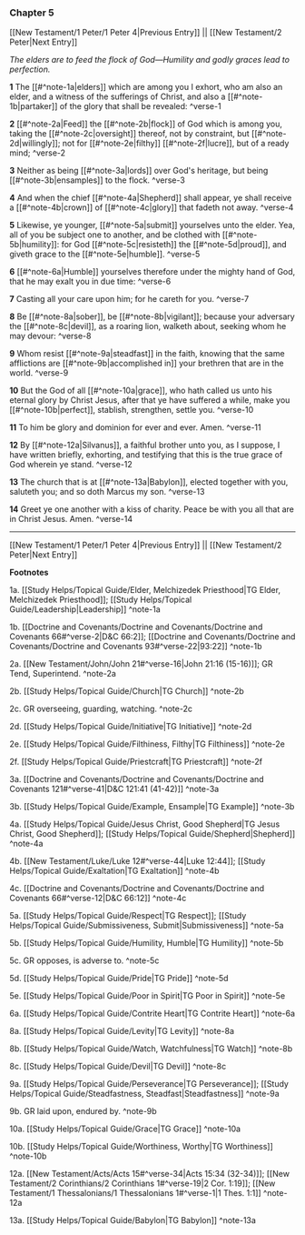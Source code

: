 ### Chapter 5

[[New Testament/1 Peter/1 Peter 4|Previous Entry]]  ||  [[New Testament/2 Peter|Next Entry]]

*The elders are to feed the flock of God—Humility and godly graces lead to perfection.*

**1**  The [[#^note-1a|elders]] which are among you I exhort, who am also an elder, and a witness of the sufferings of Christ, and also a [[#^note-1b|partaker]] of the glory that shall be revealed: ^verse-1

**2**  [[#^note-2a|Feed]] the [[#^note-2b|flock]] of God which is among you, taking the [[#^note-2c|oversight]] thereof, not by constraint, but [[#^note-2d|willingly]]; not for [[#^note-2e|filthy]] [[#^note-2f|lucre]], but of a ready mind; ^verse-2

**3**  Neither as being [[#^note-3a|lords]] over God's heritage, but being [[#^note-3b|ensamples]] to the flock. ^verse-3

**4**  And when the chief [[#^note-4a|Shepherd]] shall appear, ye shall receive a [[#^note-4b|crown]] of [[#^note-4c|glory]] that fadeth not away. ^verse-4

**5**  Likewise, ye younger, [[#^note-5a|submit]] yourselves unto the elder. Yea, all of you be subject one to another, and be clothed with [[#^note-5b|humility]]: for God [[#^note-5c|resisteth]] the [[#^note-5d|proud]], and giveth grace to the [[#^note-5e|humble]]. ^verse-5

**6**  [[#^note-6a|Humble]] yourselves therefore under the mighty hand of God, that he may exalt you in due time: ^verse-6

**7**  Casting all your care upon him; for he careth for you. ^verse-7

**8**  Be [[#^note-8a|sober]], be [[#^note-8b|vigilant]]; because your adversary the [[#^note-8c|devil]], as a roaring lion, walketh about, seeking whom he may devour: ^verse-8

**9**  Whom resist [[#^note-9a|steadfast]] in the faith, knowing that the same afflictions are [[#^note-9b|accomplished in]] your brethren that are in the world. ^verse-9

**10**  But the God of all [[#^note-10a|grace]], who hath called us unto his eternal glory by Christ Jesus, after that ye have suffered a while, make you [[#^note-10b|perfect]], stablish, strengthen, settle you. ^verse-10

**11**  To him be glory and dominion for ever and ever. Amen. ^verse-11

**12**  By [[#^note-12a|Silvanus]], a faithful brother unto you, as I suppose, I have written briefly, exhorting, and testifying that this is the true grace of God wherein ye stand. ^verse-12

**13**  The church that is at [[#^note-13a|Babylon]], elected together with you, saluteth you; and so doth Marcus my son. ^verse-13

**14**  Greet ye one another with a kiss of charity. Peace be with you all that are in Christ Jesus. Amen. ^verse-14


---
[[New Testament/1 Peter/1 Peter 4|Previous Entry]]  ||  [[New Testament/2 Peter|Next Entry]]


**Footnotes**


1a. [[Study Helps/Topical Guide/Elder, Melchizedek Priesthood|TG Elder, Melchizedek Priesthood]]; [[Study Helps/Topical Guide/Leadership|Leadership]] ^note-1a

1b. [[Doctrine and Covenants/Doctrine and Covenants/Doctrine and Covenants 66#^verse-2|D&C 66:2]]; [[Doctrine and Covenants/Doctrine and Covenants/Doctrine and Covenants 93#^verse-22|93:22]] ^note-1b

2a. [[New Testament/John/John 21#^verse-16|John 21:16 (15-16)]]; GR Tend, Superintend.  ^note-2a

2b. [[Study Helps/Topical Guide/Church|TG Church]] ^note-2b

2c. GR overseeing, guarding, watching. ^note-2c

2d. [[Study Helps/Topical Guide/Initiative|TG Initiative]] ^note-2d

2e. [[Study Helps/Topical Guide/Filthiness, Filthy|TG Filthiness]] ^note-2e

2f. [[Study Helps/Topical Guide/Priestcraft|TG Priestcraft]] ^note-2f

3a. [[Doctrine and Covenants/Doctrine and Covenants/Doctrine and Covenants 121#^verse-41|D&C 121:41 (41-42)]] ^note-3a

3b. [[Study Helps/Topical Guide/Example, Ensample|TG Example]] ^note-3b

4a. [[Study Helps/Topical Guide/Jesus Christ, Good Shepherd|TG Jesus Christ, Good Shepherd]]; [[Study Helps/Topical Guide/Shepherd|Shepherd]] ^note-4a

4b. [[New Testament/Luke/Luke 12#^verse-44|Luke 12:44]]; [[Study Helps/Topical Guide/Exaltation|TG Exaltation]] ^note-4b

4c. [[Doctrine and Covenants/Doctrine and Covenants/Doctrine and Covenants 66#^verse-12|D&C 66:12]] ^note-4c

5a. [[Study Helps/Topical Guide/Respect|TG Respect]]; [[Study Helps/Topical Guide/Submissiveness, Submit|Submissiveness]] ^note-5a

5b. [[Study Helps/Topical Guide/Humility, Humble|TG Humility]] ^note-5b

5c. GR opposes, is adverse to. ^note-5c

5d. [[Study Helps/Topical Guide/Pride|TG Pride]] ^note-5d

5e. [[Study Helps/Topical Guide/Poor in Spirit|TG Poor in Spirit]] ^note-5e

6a. [[Study Helps/Topical Guide/Contrite Heart|TG Contrite Heart]] ^note-6a

8a. [[Study Helps/Topical Guide/Levity|TG Levity]] ^note-8a

8b. [[Study Helps/Topical Guide/Watch, Watchfulness|TG Watch]] ^note-8b

8c. [[Study Helps/Topical Guide/Devil|TG Devil]] ^note-8c

9a. [[Study Helps/Topical Guide/Perseverance|TG Perseverance]]; [[Study Helps/Topical Guide/Steadfastness, Steadfast|Steadfastness]] ^note-9a

9b. GR laid upon, endured by. ^note-9b

10a. [[Study Helps/Topical Guide/Grace|TG Grace]] ^note-10a

10b. [[Study Helps/Topical Guide/Worthiness, Worthy|TG Worthiness]] ^note-10b

12a. [[New Testament/Acts/Acts 15#^verse-34|Acts 15:34 (32-34)]]; [[New Testament/2 Corinthians/2 Corinthians 1#^verse-19|2 Cor. 1:19]]; [[New Testament/1 Thessalonians/1 Thessalonians 1#^verse-1|1 Thes. 1:1]] ^note-12a

13a. [[Study Helps/Topical Guide/Babylon|TG Babylon]] ^note-13a